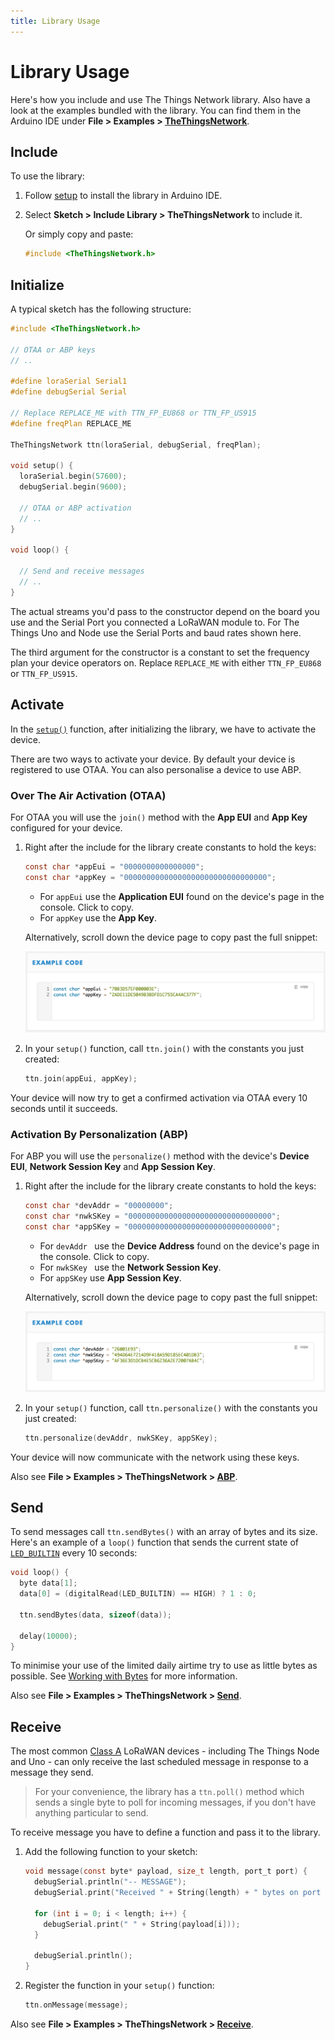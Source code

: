 ```yaml
---
title: Library Usage
---
```


# Library Usage
Here's how you include and use The Things Network library. Also have a look at the examples bundled with the library. You can find them in the Arduino IDE under **File > Examples > [TheThingsNetwork](https://github.com/TheThingsNetwork/arduino-device-lib/tree/master/examples)**.

## Include

To use the library:

1.  Follow [setup](ide.md#setup) to install the library in Arduino IDE.
2.  Select **Sketch > Include Library > TheThingsNetwork** to include it.

	Or simply copy and paste:
  
	```c
	#include <TheThingsNetwork.h>
	```

## Initialize

A typical sketch has the following structure:

```c
#include <TheThingsNetwork.h>

// OTAA or ABP keys
// ..

#define loraSerial Serial1
#define debugSerial Serial

// Replace REPLACE_ME with TTN_FP_EU868 or TTN_FP_US915
#define freqPlan REPLACE_ME

TheThingsNetwork ttn(loraSerial, debugSerial, freqPlan);

void setup() {
  loraSerial.begin(57600);
  debugSerial.begin(9600);

  // OTAA or ABP activation
  // ..
}

void loop() {

  // Send and receive messages
  // ..
}
```

The actual streams you'd pass to the constructor depend on the board you use and the Serial Port you connected a LoRaWAN module to. For The Things Uno and Node use the Serial Ports and baud rates shown here.

The third argument for the constructor is a constant to set the frequency plan your device operators on. Replace `REPLACE_ME` with either `TTN_FP_EU868` or `TTN_FP_US915`.

## Activate

In the [`setup()`](https://www.arduino.cc/en/Reference/setup) function, after initializing the library, we have to activate the device.

There are two ways to activate your device. By default your device is registered to use OTAA. You can also personalise a device to use ABP.

### Over The Air Activation (OTAA)

For OTAA you will use the `join()` method with the **App EUI** and **App Key** configured for your device.

1.  Right after the include for the library create constants to hold the keys:

    ```c
    const char *appEui = "0000000000000000";
    const char *appKey = "00000000000000000000000000000000";
    ```

    * For `appEui` use the **Application EUI** found on the device's page in the console. Click <i class="ion-clipboard"></i> to copy.
    * For `appKey` use the **App Key**.

    Alternatively, scroll down the device page to copy past the full snippet:

    ![OTAA Keys](keys-otaa.png)

2.  In your `setup()` function, call `ttn.join()` with the constants you just created:

    ```c
    ttn.join(appEui, appKey);
    ```

Your device will now try to get a confirmed activation via OTAA every 10 seconds until it succeeds.

### Activation By Personalization (ABP)

For ABP you will use the `personalize()` method with the device's **Device EUI**, **Network Session Key** and **App Session Key**.

1.  Right after the include for the library create constants to hold the keys:

    ```c
    const char *devAddr = "00000000";
    const char *nwkSKey = "00000000000000000000000000000000";
    const char *appSKey = "00000000000000000000000000000000";
    ```

    * For `devAddr ` use the **Device Address** found on the device's page in the console. Click <i class="ion-clipboard"></i> to copy.
    * For `nwkSKey ` use the **Network Session Key**.
    * For `appSKey` use **App Session Key**.

    Alternatively, scroll down the device page to copy past the full snippet:

    ![ABP Keys](keys-abp.png)

2.  In your `setup()` function, call `ttn.personalize()` with the constants you just created:

    ```c
    ttn.personalize(devAddr, nwkSKey, appSKey);
    ```

Your device will now communicate with the network using these keys.

Also see **File > Examples > TheThingsNetwork > [ABP](https://github.com/TheThingsNetwork/arduino-device-lib/blob/master/examples/ABP/ABP.ino)**.

## Send

To send messages call `ttn.sendBytes()` with an array of bytes and its size. Here's an example of a `loop()` function that sends the current state of [`LED_BUILTIN`](https://www.arduino.cc/en/Reference/Constants) every 10 seconds:

```c
void loop() {
  byte data[1];
  data[0] = (digitalRead(LED_BUILTIN) == HIGH) ? 1 : 0;
    
  ttn.sendBytes(data, sizeof(data));
  
  delay(10000);
}
```

To minimise your use of the limited daily airtime try to use as little bytes as possible. See [Working with Bytes](../bytes.md) for more information.

Also see **File > Examples > TheThingsNetwork > [Send](https://github.com/TheThingsNetwork/arduino-device-lib/blob/master/examples/Send/Send.ino)**.

## Receive

The most common [Class A](https://www.lora-alliance.org/What-Is-LoRa/Technology) LoRaWAN devices - including The Things Node and Uno - can only receive the last scheduled message in response to a message they send.

> For your convenience, the library has a `ttn.poll()` method which sends a single byte to poll for incoming messages, if you don't have anything particular to send.

To receive message you have to define a function and pass it to the library.

1.  Add the following function to your sketch:

    ```c
    void message(const byte* payload, size_t length, port_t port) {
      debugSerial.println("-- MESSAGE");
      debugSerial.print("Received " + String(length) + " bytes on port " + String(port) + ":");
    
      for (int i = 0; i < length; i++) {
        debugSerial.print(" " + String(payload[i]));
      }
    
      debugSerial.println();
    }
    ```

2.  Register the function in your `setup()` function:

    ```c
    ttn.onMessage(message);
    ```

Also see **File > Examples > TheThingsNetwork > [Receive](https://github.com/TheThingsNetwork/arduino-device-lib/blob/master/examples/Receive/Receive.ino)**.
